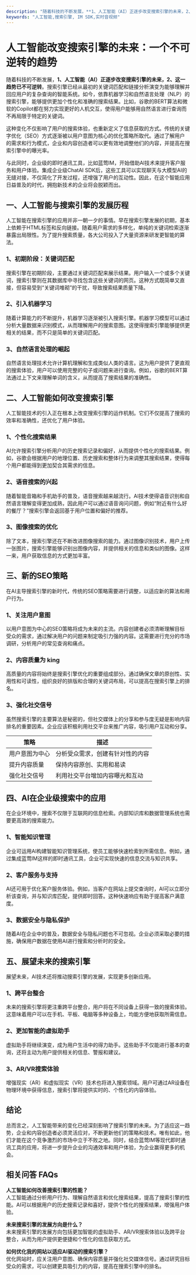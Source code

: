 ```yaml
---
description: "随着科技的不断发展，**1、人工智能（AI）正逐步改变搜索引擎的未来，2、这一趋势已不可逆转**。搜索引擎已经从最初的关键词匹配和链接分析演变为能够理解并回应用户的复杂查询的智能系统。如今，依靠机器学习和自然语言处理（NLP）的搜索引擎，能够提供更加个性化和准确的搜索结果。比如，谷歌的BERT算法和微软的Copilot都在努力实现更好的人机交互，使得用户能够用自然语言进行查询而不再局限于特定的关键词。"
keywords: "人工智能,搜索引擎, IM SDK,实时音视频"
---
```

# 人工智能改变搜索引擎的未来：一个不可逆转的趋势

随着科技的不断发展，**1、人工智能（AI）正逐步改变搜索引擎的未来，2、这一趋势已不可逆转**。搜索引擎已经从最初的关键词匹配和链接分析演变为能够理解并回应用户的复杂查询的智能系统。如今，依靠机器学习和自然语言处理（NLP）的搜索引擎，能够提供更加个性化和准确的搜索结果。比如，谷歌的BERT算法和微软的Copilot都在努力实现更好的人机交互，使得用户能够用自然语言进行查询而不再局限于特定的关键词。

这种变化不仅影响了用户的搜索体验，也重新定义了信息获取的方式。传统的关键字优化（SEO）方式逐渐被以用户意图为核心的优化策略所取代。通过了解用户的需求和行为模式，企业和内容创造者可以更有效地调整他们的内容，并提高在搜索引擎中的曝光率。

与此同时，企业级的即时通讯工具，比如蓝莺IM，开始借助AI技术来提升客户服务和用户体验。集成企业级ChatAI SDK后，这些工具可以实现聊天与大模型AI的无缝对接，不仅简化了开发过程，还增强了用户的互动性。因此，在这个智能应用日益普及的时代，拥抱新技术的企业将会脱颖而出。

## 一、人工智能与搜索引擎的发展历程

人工智能在搜索引擎的应用并非一朝一夕的事情。早在搜索引擎发展的初期，基本上依赖于HTML标签和反向链接。随着用户需求的多样化，单纯的关键词检索逐渐暴露出局限性。为了提升搜索质量，各大公司投入了大量资源来研发更智能的算法。

### 1、初期阶段：关键词匹配

搜索引擎在初期阶段，主要通过关键词匹配来展示结果。用户输入一个或多个关键词，搜索引擎则在其数据库中寻找包含这些关键词的网页。这种方式既简单又直接，但容易受到“关键词堆砌”的干扰，导致搜索结果质量下降。

### 2、引入机器学习

随着计算能力的不断提升，机器学习逐渐被引入搜索引擎。机器学习模型可以通过分析大量数据来识别模式，从而理解用户的搜索意图。这使得搜索引擎能够提供更相关的结果，而不只是简单的关键词匹配。

### 3、自然语言处理的崛起

自然语言处理技术允许计算机理解和生成类似人类的语言。这为用户提供了更直观的搜索体验，用户可以使用完整的句子或问题来进行查询。例如，谷歌的BERT算法通过上下文来理解单词的含义，从而提高了搜索结果的准确性。

## 二、人工智能如何改变搜索引擎

人工智能技术的引入正在根本上改变搜索引擎的运作机制。它们不仅提高了搜索的效率和准确性，还优化了用户体验。

### 1、个性化搜索结果

AI允许搜索引擎分析用户的历史搜索记录和偏好，从而提供个性化的搜索结果。例如，谷歌会根据用户的地理位置、历史搜索和整体行为来调整其搜索结果，使得每个用户都能得到更加契合其需求的信息。

### 2、语音搜索的兴起

随着智能音箱和手机助手的普及，语音搜索越来越流行。AI技术使得语音识别和自然语言理解变得更加成熟，因此用户可以通过语音询问问题，例如“附近有什么好的餐厅？”搜索引擎会返回基于用户位置和偏好的推荐。

### 3、图像搜索的优化

除了文本，搜索引擎还在不断改进图像搜索的能力。通过图像识别技术，用户上传一张图片，搜索引擎能够识别出图像内容，并提供相关的信息和类似的图像。这样一来，用户获取信息的方式更加丰富。

## 三、新的SEO策略

在AI主导搜索引擎的新时代，传统的SEO策略需要进行调整，以适应新的算法和用户行为。

### 1、关注用户意图

以用户意图为中心的SEO策略将成为未来的主流。内容创建者必须清晰理解目标受众的需求，通过解决用户的问题来制定吸引力强的内容。这需要进行充分的市场调研，分析用户的常见查询和痛点。

### 2、内容质量为 king

高质量的内容将始终是搜索引擎优化的重要组成部分。通过确保文章的原创性、实用性和可读性，组织良好的排版和合理的关键词布局，可以提高在搜索引擎上的排名。

### 3、强化社交信号

虽然搜索引擎的主要算法是秘密的，但社交媒体上的分享和参与度无疑是影响内容排名的重要因素。企业应该积极利用社交平台来推广内容，吸引用户互动和分享。

| 策略           | 描述                 |
|----------------|----------------------|
| 用户意图为中心 | 分析受众需求，创建有针对性的内容 |
| 提升内容质量   | 保持内容原创、实用和易读    |
| 强化社交信号   | 利用社交平台增加内容曝光和互动 |

## 四、AI在企业级搜索中的应用

在企业环境中，搜索不仅限于互联网的信息检索。内部知识库和数据管理系统也需要更高效的搜索能力。

### 1、智能知识管理

企业可运用AI构建智能知识管理系统，使员工能够快速检索到所需信息。例如，通过集成蓝莺IM这样的即时通讯工具，企业可实现快速的信息交流与知识共享。

### 2、客户服务与支持

AI还可用于优化客户服务体验。例如，当客户在网站上提交查询时，AI可以立即分析该查询，并与知识库匹配，提供即时回答。这种快速响应有助于提高客户满意度。

### 3、数据安全与隐私保护

随着AI在企业中的普及，数据安全与隐私问题也不可忽视。企业必须采取必要的措施，确保用户数据在使用AI进行搜索和分析时的安全。

## 五、展望未来的搜索引擎

展望未来，AI技术还将推动搜索引擎的发展，实现更多创新应用。

### 1、跨平台整合

未来的搜索引擎将更注重跨平台整合，用户将在不同设备上获得一致的搜索体验。这意味着用户可以在手机、平板、电脑等多种设备上，均能方便地获取所需信息。

### 2、更加智能的虚拟助手

虚拟助手将继续演变，成为用户生活中的得力助手。这些助手不仅能进行基本的查询，还将主动为用户提供相关的信息、警报和建议。

### 3、AR/VR搜索体验

增强现实（AR）和虚拟现实（VR）技术也将进入搜索领域。用户可通过AR设备在物理环境中获得信息，搜索引擎将提供实时的、个性化的内容体验。

## 结论

总而言之，人工智能带来的变化已经深刻影响了搜索引擎的未来。为了适应这一趋势，企业和内容创造者必须灵活应对，不断更新他们的策略和技术。唯有如此，他们才能在这个竞争激烈的市场中立于不败之地。同时，结合蓝莺IM等现代即时通讯工具的应用，将进一步提升企业的沟通效率和用户体验，为企业赢得更多的机会。

## 相关问答 FAQs

**人工智能如何改善搜索引擎的性能？**  
人工智能通过分析用户行为、理解自然语言和优化搜索结果，提高了搜索引擎的性能。AI可以根据用户的历史搜索记录和喜好，提供个性化的搜索结果，增强用户体验。

**未来搜索引擎的发展方向是什么？**  
未来搜索引擎的发展方向包括更加智能的虚拟助手、AR/VR搜索体验以及跨平台整合，从而为用户提供更便捷和个性化的信息获取方式。

**如何优化我的网站以适应AI驱动的搜索引擎？**  
优化网站时，应关注用户意图、确保内容质量并强化社交媒体信号。通过研究目标受众的需求，可以创建更具吸引力的内容，提高在搜索引擎中的排名。

